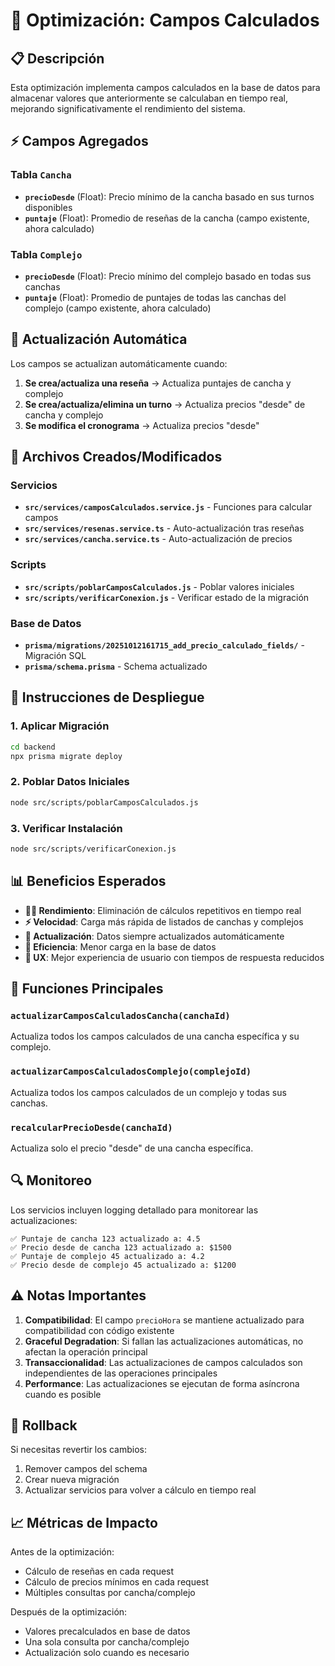 # 🚀 Optimización: Campos Calculados

## 📋 Descripción
Esta optimización implementa campos calculados en la base de datos para almacenar valores que anteriormente se calculaban en tiempo real, mejorando significativamente el rendimiento del sistema.

## ⚡ Campos Agregados

### Tabla `Cancha`
- **`precioDesde`** (Float): Precio mínimo de la cancha basado en sus turnos disponibles
- **`puntaje`** (Float): Promedio de reseñas de la cancha (campo existente, ahora calculado)

### Tabla `Complejo`
- **`precioDesde`** (Float): Precio mínimo del complejo basado en todas sus canchas
- **`puntaje`** (Float): Promedio de puntajes de todas las canchas del complejo (campo existente, ahora calculado)

## 🔄 Actualización Automática

Los campos se actualizan automáticamente cuando:

1. **Se crea/actualiza una reseña** → Actualiza puntajes de cancha y complejo
2. **Se crea/actualiza/elimina un turno** → Actualiza precios "desde" de cancha y complejo
3. **Se modifica el cronograma** → Actualiza precios "desde"

## 📁 Archivos Creados/Modificados

### Servicios
- **`src/services/camposCalculados.service.js`** - Funciones para calcular campos
- **`src/services/resenas.service.ts`** - Auto-actualización tras reseñas
- **`src/services/cancha.service.ts`** - Auto-actualización de precios

### Scripts
- **`src/scripts/poblarCamposCalculados.js`** - Poblar valores iniciales
- **`src/scripts/verificarConexion.js`** - Verificar estado de la migración

### Base de Datos
- **`prisma/migrations/20251012161715_add_precio_calculado_fields/`** - Migración SQL
- **`prisma/schema.prisma`** - Schema actualizado

## 🚀 Instrucciones de Despliegue

### 1. Aplicar Migración
```bash
cd backend
npx prisma migrate deploy
```

### 2. Poblar Datos Iniciales
```bash
node src/scripts/poblarCamposCalculados.js
```

### 3. Verificar Instalación
```bash
node src/scripts/verificarConexion.js
```

## 📊 Beneficios Esperados

- **🏃‍♂️ Rendimiento**: Eliminación de cálculos repetitivos en tiempo real
- **⚡ Velocidad**: Carga más rápida de listados de canchas y complejos
- **🔄 Actualización**: Datos siempre actualizados automáticamente
- **💾 Eficiencia**: Menor carga en la base de datos
- **🎯 UX**: Mejor experiencia de usuario con tiempos de respuesta reducidos

## 🔧 Funciones Principales

### `actualizarCamposCalculadosCancha(canchaId)`
Actualiza todos los campos calculados de una cancha específica y su complejo.

### `actualizarCamposCalculadosComplejo(complejoId)`
Actualiza todos los campos calculados de un complejo y todas sus canchas.

### `recalcularPrecioDesde(canchaId)`
Actualiza solo el precio "desde" de una cancha específica.

## 🔍 Monitoreo

Los servicios incluyen logging detallado para monitorear las actualizaciones:

```
✅ Puntaje de cancha 123 actualizado a: 4.5
✅ Precio desde de cancha 123 actualizado a: $1500
✅ Puntaje de complejo 45 actualizado a: 4.2
✅ Precio desde de complejo 45 actualizado a: $1200
```

## ⚠️ Notas Importantes

1. **Compatibilidad**: El campo `precioHora` se mantiene actualizado para compatibilidad con código existente
2. **Graceful Degradation**: Si fallan las actualizaciones automáticas, no afectan la operación principal
3. **Transaccionalidad**: Las actualizaciones de campos calculados son independientes de las operaciones principales
4. **Performance**: Las actualizaciones se ejecutan de forma asíncrona cuando es posible

## 🔄 Rollback

Si necesitas revertir los cambios:

1. Remover campos del schema
2. Crear nueva migración
3. Actualizar servicios para volver a cálculo en tiempo real

## 📈 Métricas de Impacto

Antes de la optimización:
- Cálculo de reseñas en cada request
- Cálculo de precios mínimos en cada request
- Múltiples consultas por cancha/complejo

Después de la optimización:
- Valores precalculados en base de datos
- Una sola consulta por cancha/complejo
- Actualización solo cuando es necesario